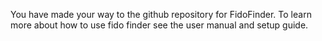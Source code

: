 You have made your way to the github repository for FidoFinder. To learn more about how to use fido finder see the user manual and setup guide. 
